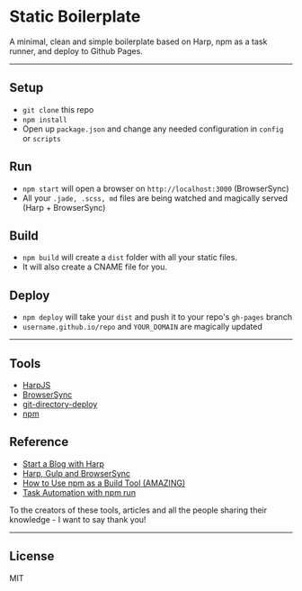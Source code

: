 # Static Boilerplate

A minimal, clean and simple boilerplate based on Harp, npm as a task runner, and deploy to Github Pages.

***

## Setup

- `git clone` this repo
- `npm install`
- Open up `package.json` and change any needed configuration in `config` or `scripts`

## Run

- `npm start` will open a browser on `http://localhost:3000` (BrowserSync)
- All your `.jade, .scss, md` files are being watched and magically served (Harp + BrowserSync)

## Build

- `npm build` will create a `dist` folder with all your static files.
- It will also create a CNAME file for you.

## Deploy

- `npm deploy` will take your `dist` and push it to your repo's `gh-pages` branch
- `username.github.io/repo` and `YOUR_DOMAIN` are magically updated

***

## Tools

- [HarpJS](http://harpjs.com/)
- [BrowserSync](http://www.browsersync.io/)
- [git-directory-deploy](https://github.com/X1011/git-directory-deploy)
- [npm](https://www.npmjs.com/)

## Reference

- [Start a Blog with Harp](http://kennethormandy.com/journal/start-a-blog-with-harp)
- [Harp, Gulp and BrowserSync](http://charliegleason.com/articles/harp-gulp-and-browsersync)
- [How to Use npm as a Build Tool (AMAZING)](http://blog.keithcirkel.co.uk/how-to-use-npm-as-a-build-tool/)
- [Task Automation with npm run](http://substack.net/task_automation_with_npm_run)

To the creators of these tools, articles and all the people sharing their knowledge - I want to say thank you!

***

## License

MIT
